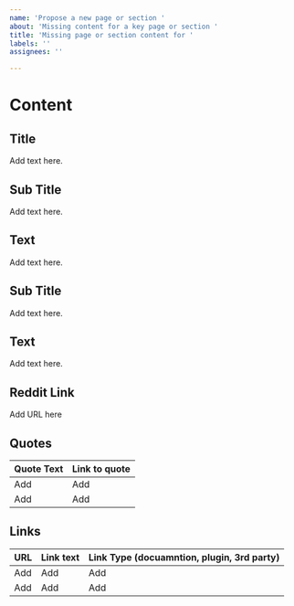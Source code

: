 ```yaml
---
name: 'Propose a new page or section '
about: 'Missing content for a key page or section '
title: 'Missing page or section content for '
labels: ''
assignees: ''

---
```


# Content

## Title

Add text here.

## Sub Title 

Add text here.

## Text 

Add text here.

## Sub Title

Add text here.

## Text

Add text here.

## Reddit Link

Add URL here 

## Quotes

| Quote Text | Link to quote | 
| --------------------------------------------------- | ---------- | 
| Add | Add | 
| Add | Add | 

## Links 

| URL | Link text | Link Type (docuamntion, plugin, 3rd party) |
| --------------------------------------------------- | ---------- | ------- |
| Add | Add | Add |
| Add | Add | Add |
